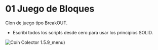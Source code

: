 # 01 Juego de Bloques

Clon de juego tipo BreakOUT. 
* Escribí todos los scripts desde cero para usar los principios SOLID.

![Coín Colector 1.5.9_menu)](https://github.com/vicotux1/Juego_de_Bloques/blob/01BrickOUT!/Assets/Bricks/Gr%C3%A1ficos/00.png)
